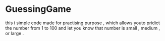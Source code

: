 # GuessingGame
this i simple code made for practising purpose , which allows youto pridict the number from 1 to 100 and let you know that number is small , medium , or large .
